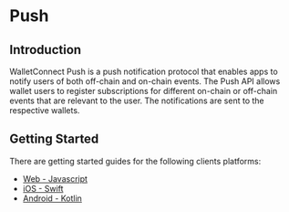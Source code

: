 # Push

## Introduction

WalletConnect Push is a push notification protocol that enables apps to notify users of both off-chain and on-chain events. The Push API allows wallet users to register subscriptions for different on-chain or off-chain events that are relevant to the user. The notifications are sent to the respective wallets.

## Getting Started

There are getting started guides for the following clients platforms:

- [Web - Javascript](../web/push/installation.md)
- [iOS - Swift](../ios/push/wallet-usage/getting-started.md)
- [Android - Kotlin](../android/push/wallet-usage/getting-started.md)
